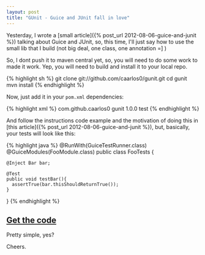 ```yaml
---
layout: post
title: "GUnit - Guice and JUnit fall in love"
---
```


Yesterday, I wrote a [small article]({% post_url 2012-08-06-guice-and-junit %})
talking about Guice and JUnit, so, this time, I'll just say how to use the
small lib that I build (not big deal, one class, one annotation =] )

So, I dont push it to maven central yet, so, you will need to do some work to
made it work. Yep, you will need to build and install it to your local repo.

{% highlight sh %}
git clone git://github.com/caarlos0/gunit.git
cd gunit
mvn install
{% endhighlight %}

Now, just add it in your `pom.xml` dependencies:

{% highlight xml %}
<dependency>
	<groupId>com.github.caarlos0</groupId>
	<artifactId>gunit</artifactId>
	<version>1.0.0</version>
	<scope>test</scope>
</dependency>
{% endhighlight %}

And follow the instructions code example and the motivation of doing
this in [this article]({% post_url 2012-08-06-guice-and-junit %}), but,
basically, your tests will look like this:

{% highlight java %}
@RunWith(GuiceTestRunner.class)
@GuiceModules(FooModule.class)
public class FooTests {

	@Inject Bar bar;

	@Test
	public void testBar(){
	  assertTrue(bar.thisShouldReturnTrue());
	}
}
{% endhighlight %}

## [Get the code](git://github.com/caarlos0/gunit)

Pretty simple, yes?

Cheers.

